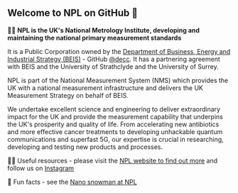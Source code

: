 ## Welcome to NPL on GitHub 👋


🙋‍♀️ 
**NPL is the UK's National Metrology Institute, developing and maintaining the national primary measurement standards**

It is a Public Corporation owned by the [Department of Business, Energy and Industrial Strategy (BEIS)](https://www.gov.uk/government/organisations/department-for-business-energy-and-industrial-strategy) - GitHub [@decc](https://github.com/decc). It has a partnering agreement with BEIS and the University of Strathclyde and the University of Surrey. 

NPL is part of the National Measurement System (NMS) which provides the UK with a national measurement infrastructure and delivers the UK Measurement Strategy on behalf of BEIS.

We undertake excellent science and engineering to deliver extraordinary impact for the UK and provide the measurement capability that underpins the UK's prosperity and quality of life. From accelerating new antibiotics and more effective cancer treatments to developing unhackable quantum communications and superfast 5G, our expertise is crucial in researching, developing and testing new products and processes.  

👩‍💻 Useful resources - please visit the [NPL website to find out more](https://www.npl.co.uk/) and follow us on [Instagram](https://www.instagram.com/npldigital/)

🍿 Fun facts - see the [Nano snowman at NPL](https://www.youtube.com/watch?v=LmK8ec9MruM)

